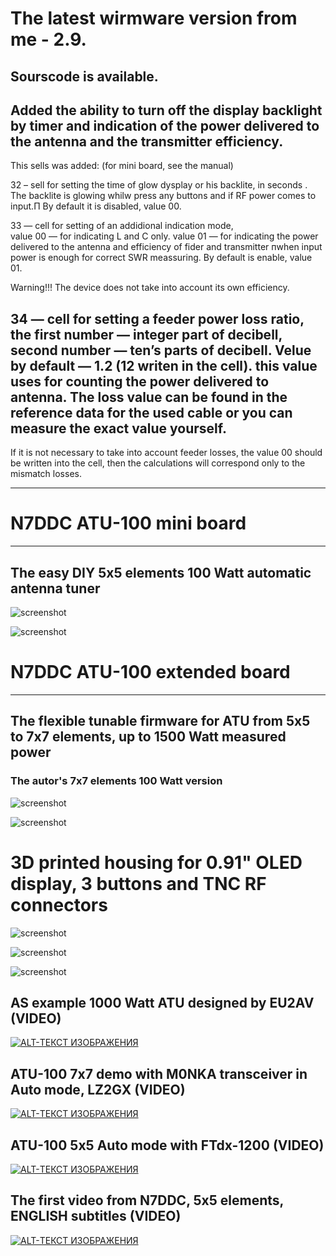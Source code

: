# The latest wirmware version from me - 2.9.
## Sourscode is available.
## Added the ability to turn off the display backlight by timer and indication of the power delivered to the antenna and the transmitter efficiency.
 This sells was added:  (for mini board, see the manual)

32 – sell for setting the time of glow dysplay or his backlite, in seconds .
The backlite is glowing whilw press any buttons and if RF power comes to input.П
By default it is disabled, value 00.

33 — cell for setting of an addidional indication mode,  
value 00 — for indicating L and C only. 
value 01 — for indicating the power delivered to the antenna and efficiency of fider and transmitter пwhen input power is enough for correct SWR meassuring.
By default is enable, value 01.

   Warning!!! The device does not take into account  its own efficiency.
   
 ##   34 — cell for setting a feeder power loss ratio, the first number — integer part of decibell, second number — ten’s parts of decibell. Velue by default — 1.2 (12 writen in the cell). this value uses for counting the power delivered to antenna. The loss value can be found in the reference data for the used cable or you can measure the exact value yourself.
   If it is not necessary to take into account feeder losses, the value 00 should be written into the cell, then the calculations will correspond only to the mismatch losses.

---

# N7DDC ATU-100 mini board
---
## The easy DIY 5x5 elements 100 Watt automatic antenna tuner 

![screenshot](http://www.sdr-deluxe.com/downloads/ATU-100_mini/mini_1.jpg)

![screenshot](http://www.sdr-deluxe.com/downloads/ATU-100_mini/mini_2.jpg)

# N7DDC ATU-100 extended board
---
## The flexible tunable firmware for ATU from 5x5 to 7x7 elements, up to 1500 Watt measured power

### The autor's 7x7 elements 100 Watt version

![screenshot](http://www.sdr-deluxe.com/downloads/ATU-100_mini/ext_1.jpg)

![screenshot](http://www.sdr-deluxe.com/downloads/ATU-100_mini/ext_2.jpg)

# 3D printed housing for 0.91" OLED display, 3 buttons and TNC RF connectors

![screenshot](http://www.sdr-deluxe.com/downloads/ATU-100_mini/case_1.jpg)

![screenshot](http://www.sdr-deluxe.com/downloads/ATU-100_mini/case_2.jpg)

![screenshot](http://www.sdr-deluxe.com/downloads/ATU-100_mini/case_3.jpg)

## AS example 1000 Watt ATU designed by EU2AV (VIDEO)

[![ALT-ТЕКСТ ИЗОБРАЖЕНИЯ](https://img.youtube.com/vi/sg7_t37SJJg/hqdefault.jpg)](https://www.youtube.com/watch?v=sg7_t37SJJg)

## ATU-100 7x7 demo with M0NKA transceiver in Auto mode, LZ2GX (VIDEO)

[![ALT-ТЕКСТ ИЗОБРАЖЕНИЯ](https://i.ytimg.com/vi/YCMcanrXEcg/hqdefault.jpg?sqp=-oaymwEZCNACELwBSFXyq4qpAwsIARUAAIhCGAFwAQ==&rs=AOn4CLDr-2GBRi98De-Rub75mheciUqw6g)](https://www.youtube.com/watch?v=YCMcanrXEcg&t)

## ATU-100 5x5 Auto mode with FTdx-1200 (VIDEO)

[![ALT-ТЕКСТ ИЗОБРАЖЕНИЯ](https://i.ytimg.com/vi/O6UJ5CSuX3I/hqdefault.jpg?sqp=-oaymwEZCNACELwBSFXyq4qpAwsIARUAAIhCGAFwAQ==&rs=AOn4CLC7vJC2mMtkhjwbAYqz1A_gWNuLtA)](https://www.youtube.com/watch?v=O6UJ5CSuX3I)

## The first video from N7DDC, 5x5 elements, ENGLISH subtitles (VIDEO)

[![ALT-ТЕКСТ ИЗОБРАЖЕНИЯ](https://i.ytimg.com/vi/zBjliED9-OE/hqdefault.jpg?sqp=-oaymwEZCNACELwBSFXyq4qpAwsIARUAAIhCGAFwAQ==&rs=AOn4CLCmnk9ChmyDpkg_l3T91twONpX8vw)](https://www.youtube.com/watch?v=zBjliED9-OE&t)
